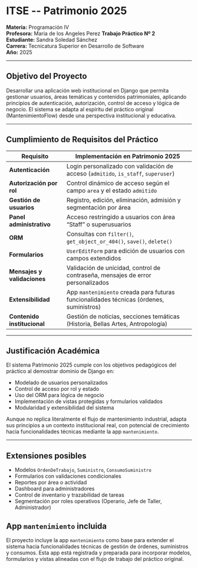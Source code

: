 # ITSE -- Patrimonio 2025

**Materia:** Programación IV  
**Profesora:** Maria de los Angeles Perez
**Trabajo Práctico Nº 2**  
**Estudiante:** Sandra Soledad Sánchez  
**Carrera:** Tecnicatura Superior en Desarrollo de Software  
**Año:** 2025

---

## Objetivo del Proyecto

Desarrollar una aplicación web institucional en Django que permita gestionar usuarios, áreas temáticas y contenidos patrimoniales, aplicando principios de autenticación, autorización, control de acceso y lógica de negocio. El sistema se adapta al espíritu del práctico original (MantenimientoFlow) desde una perspectiva institucional y educativa.

---

## Cumplimiento de Requisitos del Práctico

| Requisito                  | Implementación en Patrimonio 2025 |
|---------------------------|------------------------------------|
| **Autenticación**         | Login personalizado con validación de acceso (`admitido`, `is_staff`, `superuser`) |
| **Autorización por rol**  | Control dinámico de acceso según el campo `area` y el estado `admitido` |
| **Gestión de usuarios**   | Registro, edición, eliminación, admisión y segmentación por área |
| **Panel administrativo**  | Acceso restringido a usuarios con área “Staff” o superusuarios |
| **ORM**                   | Consultas con `filter()`, `get_object_or_404()`, `save()`, `delete()` |
| **Formularios**           | `UserEditForm` para edición de usuarios con campos extendidos |
| **Mensajes y validaciones** | Validación de unicidad, control de contraseña, mensajes de error personalizados |
| **Extensibilidad**        | App `mantenimiento` creada para futuras funcionalidades técnicas (órdenes, suministros) |
| **Contenido institucional** | Gestión de noticias, secciones temáticas (Historia, Bellas Artes, Antropología) |

---

## Justificación Académica

El sistema Patrimonio 2025 cumple con los objetivos pedagógicos del práctico al demostrar dominio de Django en:

- Modelado de usuarios personalizados  
- Control de acceso por rol y estado  
- Uso del ORM para lógica de negocio  
- Implementación de vistas protegidas y formularios validados  
- Modularidad y extensibilidad del sistema  

Aunque no replica literalmente el flujo de mantenimiento industrial, adapta sus principios a un contexto institucional real, con potencial de crecimiento hacia funcionalidades técnicas mediante la app `mantenimiento`.

---

## Extensiones posibles

- Modelos `OrdenDeTrabajo`, `Suministro`, `ConsumoSuministro`  
- Formularios con validaciones condicionales  
- Reportes por área o actividad  
- Dashboard para administradores  
- Control de inventario y trazabilidad de tareas  
- Segmentación por roles operativos (Operario, Jefe de Taller, Administrador)

## App `mantenimiento` incluida

El proyecto incluye la app `mantenimiento` como base para extender el sistema hacia funcionalidades técnicas de gestión de órdenes, suministros y consumos. Esta app está registrada y preparada para incorporar modelos, formularios y vistas alineadas con el flujo de trabajo del práctico original.